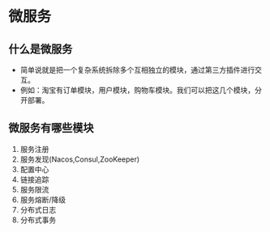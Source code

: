 # 微服务

## 什么是微服务
- 简单说就是把一个复杂系统拆除多个互相独立的模块，通过第三方插件进行交互。
- 例如：淘宝有订单模块，用户模块，购物车模块。我们可以把这几个模块，分开部署。


## 微服务有哪些模块
1. 服务注册
2. 服务发现(Nacos,Consul,ZooKeeper)
3. 配置中心
4. 链接追踪
5. 服务限流
6. 服务熔断/降级
7. 分布式日志
8. 分布式事务